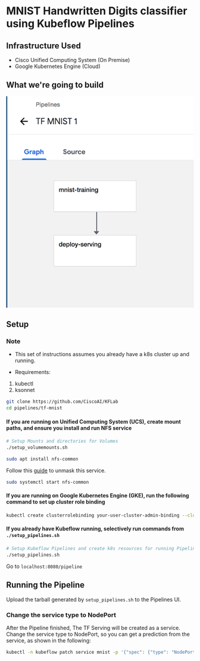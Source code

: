 # MNIST Handwritten Digits classifier using Kubeflow Pipelines

Infrastructure Used
-------------------

* Cisco Unified Computing System (On Premise)
* Google Kubernetes Engine (Cloud)

What we're going to build
-------------------------

![TF-MNIST Pipeline](mnist_pipeline.png)

Setup
-----

### Note

* This set of instructions assumes you already have a k8s cluster up and running.

* Requirements:
 1. kubectl
 2. ksonnet

```bash
git clone https://github.com/CiscoAI/KFLab
cd pipelines/tf-mnist
```

#### If you are running on Unified Computing System (UCS), create mount paths, and ensure you install and run NFS service

```bash
# Setup Mounts and directories for Volumes
./setup_volumemounts.sh
```

```bash
sudo apt install nfs-common
```

Follow this [guide](https://blog.ruanbekker.com/blog/2017/12/09/unmask-a-masked-service-in-systemd/) to unmask this service.

```bash
sudo systemctl start nfs-common
```

#### If you are running on Google Kubernetes Engine (GKE), run the following command to set up cluster role binding

```bash
kubectl create clusterrolebinding your-user-cluster-admin-binding --clusterrole=cluster-admin --user=<your@email.com>
```

#### If you already have Kubeflow running, selectively run commands from `./setup_pipelines.sh`

```bash
# Setup Kubeflow Pipelines and create k8s resources for running Pipelines
./setup_pipelines.sh
```


Go to `localhost:8080/pipeline`

Running the Pipeline
--------------------

Upload the tarball generated by `setup_pipelines.sh` to the Pipelines UI.

### Change the service type to NodePort

After the Pipeline finished, The TF Serving will be created as a service. Change the service type to NodePort, so you can get a prediction from the service, as shown in the following:

```bash
kubectl -n kubeflow patch service mnist -p '{"spec": {"type": "NodePort"}}'
```
